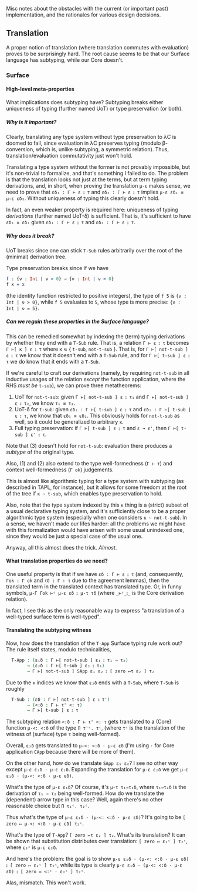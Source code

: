 Misc notes about the obstacles with the current (or important past) implementation,
and the rationales for various design decisions.

## Translation

A proper notion of translation (where translation commutes with evaluation) proves to be surprisingly hard.
The root cause seems to be that our Surface language has subtyping, while our Core doesn't.

### Surface

#### High-level meta-properties

What implications does subtyping have?
Subtyping breaks either uniqueness of typing (further named UoT) or type preservation (or both).

##### Why is it important?

Clearly, translating any type system without type preservation to λC is doomed to fail,
since evaluation in λC preserves typing (modulo β-conversion, which is, unlike subtyping, a symmetric relation).
Thus, translation/evaluation commutativity just won't hold.

Translating a type system without the former is not provably impossible,
but it's non-trivial to formalize, and that's something I failed to do.
The problem is that the translation looks not just at the terms, but at term typing derivations,
and, in short, when proving the translation `μ-ε` makes sense,
we need to prove that `εδ₁ : Γ ⊢ ε ⦂ τ` and `εδ₂ : Γ ⊢ ε ⦂ τ` implies `μ-ε εδ₁ ≡ μ-ε εδ₂`.
Without uniqueness of typing this clearly doesn't hold.

In fact, an even weaker property is required here:
uniqueness of typing _derivations_ (further named UoT-δ) is sufficient.
That is, it's sufficient to have `εδ₁ ≡ εδ₂` given `εδ₁ : Γ ⊢ ε ⦂ τ` and `εδ₂ : Γ ⊢ ε ⦂ τ`.

##### Why does it break?

UoT breaks since one can stick `T-Sub` rules arbitrarily over the root of the (minimal) derivation tree.

Type preservation breaks since if we have
```idris
f : {ν : Int | ν > 0} → {ν : Int | ν > 0}
f x = x
```
(the identity function restricted to positive integers), the type of `f 5` is `{ν : Int | ν > 0}`,
while `f 5` evaluates to `5`, whose type is more precise: `{ν : Int | ν = 5}`.

##### Can we regain these properties in the Surface language?

This can be remedied somewhat by indexing the (term) typing derivations by whether they end with a `T-Sub` rule.
That is, a relation `Γ ⊢ ε ⦂ τ` becomes `Γ ⊢[ κ ] ε ⦂ τ` where κ ∊ { `t-sub`, `not-t-sub` }.
That is, for `Γ ⊢[ not-t-sub ] ε ⦂ τ` we know that it doesn't end with a `T-Sub` rule,
and for `Γ ⊢[ t-sub ] ε ⦂ τ` we do know that it ends with a `T-Sub`.

If we're careful to craft our derivations (namely, by requiring `not-t-sub` in all inductive usages of the relation
_except_ the function application, where the RHS _must be_ `t-sub`), we can prove three metatheorems:

1. UoT for `not-t-sub`:
   given `Γ ⊢[ not-t-sub ] ε ⦂ τ₁` and `Γ ⊢[ not-t-sub ] ε ⦂ τ₂`, we know `τ₁ ≡ τ₂`.
2. UoT-δ for `t-sub`:
   given `εδ₁ : Γ ⊢[ t-sub ] ε ⦂ τ` and `εδ₂ : Γ ⊢[ t-sub ] ε ⦂ τ`, we know that `εδ₁ ≡ εδ₂`.
   This obviously holds for `not-t-sub` as well, so it could be generalized to arbitrary `κ`.
3. Full typing preservation: if `Γ ⊢[ t-sub ] ε ⦂ τ` and `ε ↝ ε'`, then `Γ ⊢[ t-sub ] ε' ⦂ τ`.

Note that (3) doesn't hold for `not-t-sub`: evaluation there produces a _subtype_ of the original type.

Also, (1) and (2) also extend to the type well-formedness (`Γ ⊢ τ`) and context well-formedness (`Γ ok`) judgements.

This is almost like algorithmic typing for a type system with subtyping (as described in TAPL, for instance),
but it allows for some freedom at the root of the tree if `κ ~ t-sub`, which enables type preservation to hold.

Also, note that the type system indexed by this `κ` thing is a (strict) subset of a usual declarative typing system,
and it's sufficiently close to be a proper algorithmic type system (especially when one considers `κ ~ not-t-sub`).
In a sense, we haven't made our lifes harder:
all the problems we might have with this formalization would have arisen with some usual unindexed one,
since they would be just a special case of the usual one.

Anyway, all this almost does the trick. _Almost_.

#### What translation properties do we need?

One useful property is that if we have `εδ : Γ ⊢ ε ⦂ τ`
(and, consequently, `Γok : Γ ok` and `τδ : Γ ⊢ τ` due to the agreement lemmas),
then the translated term in the translated context has translated type.
Or, in funny symbols, `μ-Γ Γok ⊢ᶜ μ-ε εδ ⦂ μ-τ τδ`
(where `_⊢ᶜ_⦂_` is the Core derivation relation).

In fact, I see this as the only reasonable way to express "a translation of a well-typed surface term is well-typed".

#### Translating the subtyping witness

Now, how does the translation of the `T-App` Surface typing rule work out?
The rule itself states, modulo technicalities,
```agda
  T-App : (ε₁δ : Γ ⊢[ not-t-sub ] ε₁ ⦂ τ₁ ⇒ τ₂)
        → (ε₂δ : Γ ⊢[ t-sub ] ε₂ ⦂ τ₁)
        → Γ ⊢[ not-t-sub ] SApp ε₁ ε₂ ⦂ [ zero ↦τ ε₂ ] τ₂
```
Due to the `κ` indices we know that `ε₂δ` ends with a `T-Sub`, where `T-Sub` is roughly
```agda
  T-Sub : (εδ : Γ ⊢[ not-t-sub ] ε ⦂ τ')
        → (<:δ : Γ ⊢ τ' <: τ)
        → Γ ⊢[ t-sub ] ε ⦂ τ
```
The subtyping relation `<:δ : Γ ⊢ τ' <: τ` gets translated to a (Core) function `μ-<: <:δ` of the type `Π τ'ᶜ. τᶜ`,
(where `τᶜ` is the translation of the witness of (surface) type `τ` being well-formed).

Overall, `ε₂δ` gets translated to `μ-<: <:δ · μ-ε εδ`
(I'm using `·` for Core application `CApp` because there will be more of them).

On the other hand, how do we translate `SApp ε₁ ε₂`?
I see no other way except `μ-ε ε₁δ · μ-ε ε₂δ`.
Expanding the translation for `μ-ε ε₂δ` we get `μ-ε ε₁δ · (μ-<: <:δ · μ-ε εδ)`.

What's the type of `μ-ε ε₁δ`?
Of course, it's `μ-τ τ₁⇒τ₂δ`, where `τ₁⇒τ₂δ` is the derivation of `τ₁ ⇒ τ₂` being well-formed.
How do we translate the (dependent) arrow type in this case?
Well, again there's no other reasonable choice but `Π τ₁ᶜ. τ₂ᶜ`.

Thus what's the type of `μ-ε ε₁δ · (μ-<: <:δ · μ-ε εδ)`?
It's going to be `[ zero ↦ μ-<: <:δ · μ-ε εδ] τ₂ᶜ`.

What's the type of `T-App`? `[ zero ↦τ ε₂ ] τ₂`.
What's its translation?
It can be shown that substitution distributes over translation: `[ zero ↦ ε₂ᶜ ] τ₂ᶜ`,
where `ε₂ᶜ` is `μ-ε ε₂δ`.

And here's the problem: the goal is to show `μ-ε ε₁δ · (μ-<: <:δ · μ-ε εδ) ⦂ [ zero ↦ ε₂ᶜ ] τ₂ᶜ`,
while its type is clearly `μ-ε ε₁δ · (μ-<: <:δ · μ-ε εδ) ⦂ [ zero ↦ <:ᶜ · ε₂ᶜ ] τ₂ᶜ`.

Alas, mismatch. This won't work.
